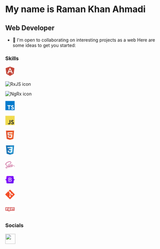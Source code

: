 # My name is Raman Khan Ahmadi

## Web Developer

- 🤝 I'm open to collaborating on interesting projects as a web Here are some ideas to get you started:

### Skills 

<img src="https://github.com/devicons/devicon/blob/master/icons/angularjs/angularjs-plain.svg" alt="Angular icon" title="Angular" height="30px"/>&nbsp;

<img src="https://cdn.cdnlogo.com/logos/r/44/rxjs.svg" alt="RxJS icon" title="RxJS" height="30px"/>&nbsp;

<img src="https://cdn.cdnlogo.com/logos/n/66/ngrx.svg" alt="NgRx icon" title="NgRx" height="30px"/>&nbsp;

<img src="https://github.com/devicons/devicon/blob/master/icons/typescript/typescript-original.svg" alt="Typescript icon" title="TypeScript" height="30px"/>&nbsp;

<img src="https://github.com/devicons/devicon/blob/master/icons/javascript/javascript-original.svg" alt="Javascript icon" title="JavaScript" height="30px"/>&nbsp;

<img src="https://github.com/devicons/devicon/blob/master/icons/html5/html5-original.svg" alt="HTML5 icon" title="HTML5" height="30px"/>&nbsp;

<img src="https://github.com/devicons/devicon/blob/master/icons/css3/css3-original.svg" alt="CSS3 icon" title="CSS3" height="30px"/>&nbsp;

<img src="https://github.com/devicons/devicon/blob/master/icons/sass/sass-original.svg" alt="SASS icon" title="SASS/SCSS" height="30px"/>&nbsp;

<img src="https://github.com/devicons/devicon/blob/master/icons/bootstrap/bootstrap-original.svg" alt="Bootstrap icon" title="Bootstrap" height="30px"/>&nbsp;

<img src="https://github.com/devicons/devicon/blob/master/icons/git/git-original.svg" alt="Git icon" title="Git" height="30px"/>&nbsp;

<img src="https://github.com/devicons/devicon/blob/master/icons/npm/npm-original-wordmark.svg" alt="npm icon" title="npm" height="30px"/>&nbsp;

</p>

### Socials

<p align="left">
<a href="https://www.github.com/ramanutd" target="_blank" rel="noreferrer"><img src="https://raw.githubusercontent.com/danielcranney/readme-generator/main/public/icons/socials/github-dark.svg" width="32" height="32" /></a>
</p>
